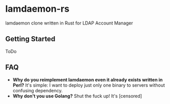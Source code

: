 # lamdaemon-rs
lamdaemon clone written in Rust for LDAP Account Manager

## Getting Started
ToDo

## FAQ
- **Why do you reimplement lamdaemon even it already exists written in Perl?**
  It's simple: I want to deploy just only one binary to servers without confusing dependency.
- **Why don't you use Golang?**
  Shut the fuck up! It's [censored]
